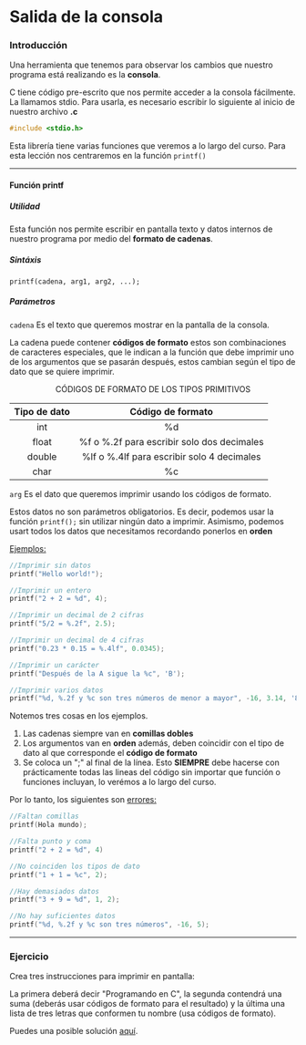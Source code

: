 <h1> Salida de la consola </h1>

<h3> Introducción </h3>

Una herramienta que tenemos para observar los cambios que nuestro programa está realizando es la **consola**.

C tiene código pre-escrito que nos permite acceder a la consola fácilmente. La llamamos stdio.
Para usarla, es necesario escribir lo siguiente al inicio de nuestro archivo **.c**

```C
#include <stdio.h>
```

Esta librería tiene varias funciones que veremos a lo largo del curso. Para esta lección nos centraremos en la función `printf()`

<hr>

<h4> Función printf </h4>

<h5> Utilidad </h5>

Esta función nos permite escribir en pantalla texto y datos internos de nuestro programa por medio del **formato de cadenas**.

<h5> Sintáxis </h5>

`printf(cadena, arg1, arg2, ...);`

<h5> Parámetros </h5>

`cadena` Es el texto que queremos mostrar en la pantalla de la consola.

La cadena puede contener **códigos de formato** estos son combinaciones de caracteres especiales, que le indican a la función que debe imprimir uno de los argumentos que se pasarán después, estos cambian según el tipo de dato que se quiere imprimir.

<p align="center"> CÓDIGOS DE FORMATO DE LOS TIPOS PRIMITIVOS </p>

| **Tipo de dato** |            **Código de formato**           |
|:----------------:|:------------------------------------------:|
| int              | %d                                         |
| float            | %f o %.2f para escribir solo dos decimales |
| double           | %lf o %.4lf para escribir solo 4 decimales |
| char             | %c                                         |

`arg` Es el dato que queremos imprimir usando los códigos de formato.

Estos datos no son parámetros obligatorios. Es decir, podemos usar la función `printf();` sin utilizar ningún dato a imprimir. Asimismo, podemos usart todos los datos que necesitamos recordando ponerlos en **orden**

[Ejemplos:]()
```C
//Imprimir sin datos
printf("Hello world!");

//Imprimir un entero
printf("2 + 2 = %d", 4);

//Imprimir un decimal de 2 cifras
printf("5/2 = %.2f", 2.5);

//Imprimir un decimal de 4 cifras
printf("0.23 * 0.15 = %.4lf", 0.0345);

//Imprimir un carácter
printf("Después de la A sigue la %c", 'B');

//Imprimir varios datos
printf("%d, %.2f y %c son tres números de menor a mayor", -16, 3.14, '8');
```

Notemos tres cosas en los ejemplos.

1. Las cadenas siempre van en **comillas dobles**
2. Los argumentos van en **orden** además, deben coincidir con el tipo de dato al que corresponde el **código de formato**
3. Se coloca un ";" al final de la línea. Esto **SIEMPRE** debe hacerse con prácticamente todas las lineas del código sin importar que función o funciones incluyan, lo verémos a lo largo del curso.

Por lo tanto, los siguientes son [errores:]()
```C
//Faltan comillas
printf(Hola mundo);

//Falta punto y coma
printf("2 + 2 = %d", 4)

//No coinciden los tipos de dato
printf("1 + 1 = %c", 2);

//Hay demasiados datos
printf("3 + 9 = %d", 1, 2);

//No hay suficientes datos
printf("%d, %.2f y %c son tres números", -16, 5);
```
<hr>

<h3> Ejercicio </h3>
Crea tres instrucciones para imprimir en pantalla:

La primera deberá decir "Programando en C", la segunda contendrá una suma (deberás usar códigos de formato para el resultado) y la última una lista de tres letras que conformen tu nombre (usa códigos de formato).

Puedes una posible solución [aquí]().